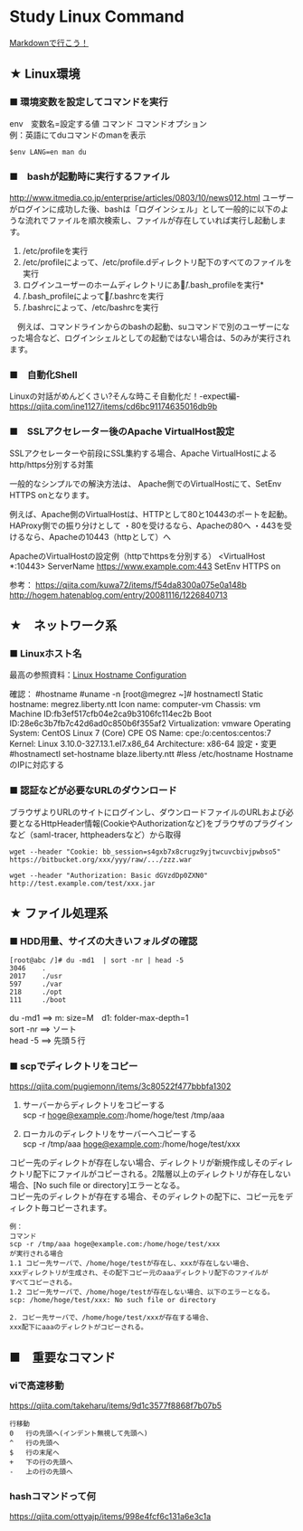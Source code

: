 Study Linux Command
===============================
[Markdownで行こう！](https://gist.github.com/wate/7072365)


## ★ Linux環境

### ■ 環境変数を設定してコマンドを実行
env　変数名=設定する値 コマンド コマンドオプション  
例：英語にてduコマンドのmanを表示

    $env LANG=en man du

### ■　bashが起動時に実行するファイル
http://www.itmedia.co.jp/enterprise/articles/0803/10/news012.html
ユーザーがログインに成功した後、bashは「ログインシェル」として一般的に以下のような流れでファイルを順次検索し、ファイルが存在していれば実行し起動します。

1. /etc/profileを実行
2. /etc/profileによって、/etc/profile.dディレクトリ配下のすべてのファイルを実行
3. ログインユーザーのホームディレクトリにある̃/.bash_profileを実行*
4. ̃/.bash_profileによって、̃/.bashrcを実行
5. ̃/.bashrcによって、/etc/bashrcを実行

　例えば、コマンドラインからのbashの起動、suコマンドで別のユーザーになった場合など、ログインシェルとしての起動ではない場合は、5のみが実行されます。

### ■　自動化Shell
Linuxの対話がめんどくさい?そんな時こそ自動化だ！-expect編-  
https://qiita.com/ine1127/items/cd6bc91174635016db9b


### ■　SSLアクセレーター後のApache VirtualHost設定
SSLアクセレーターや前段にSSL集約する場合、Apache VirtualHostによるhttp/https分別する対策

一般的なシンプルでの解決方法は、
Apache側でのVirtualHostにて、SetEnv HTTPS onとなります。

例えば、Apache側のVirtualHostは、HTTPとして80と10443のポートを起動。
HAProxy側での振り分けとして
・80を受けるなら、Apacheの80へ
・443を受けるなら、Apacheの10443（httpとして）へ

ApacheのVirtualHostの設定例（httpでhttpsを分別する）
<VirtualHost *:10443>
    ServerName https://www.example.com:443
    SetEnv HTTPS on
</VirtualHost>

参考：
https://qiita.com/kuwa72/items/f54da8300a075e0a148b
http://hogem.hatenablog.com/entry/20081116/1226840713

## ★　ネットワーク系

### ■ Linuxホスト名
最高の参照資料：[Linux Hostname Configuration](https://jblevins.org/log/hostname)

確認：
    #hostname
    #uname -n
    [root@megrez ~]# hostnamectl
    Static hostname: megrez.liberty.ntt
        Icon name: computer-vm
           Chassis: vm
        Machine ID:fb3ef517cfb04e2ca9b3106fc114ec2b
        Boot ID:28e6c3b7fb7c42d6ad0c850b6f355af2
        Virtualization: vmware
        Operating System: CentOS Linux 7 (Core)
        CPE OS Name: cpe:/o:centos:centos:7
        Kernel: Linux 3.10.0-327.13.1.el7.x86_64
        Architecture: x86-64
設定・変更
    #hostnamectl set-hostname blaze.liberty.ntt
    #less /etc/hostname
HostnameのIPに対応する            

### ■ 認証などが必要なURLのダウンロード

ブラウザよりURLのサイトにログインし、ダウンロードファイルのURLおよび必要となるHttpHeader情報(CookieやAuthorizationなど)をブラウザのプラグインなど（saml-tracer, httpheadersなど）から取得

    wget --header "Cookie: bb_session=s4gxb7x8crugz9yjtwcuvcbivjpwbso5" https://bitbucket.org/xxx/yyy/raw/.../zzz.war

    wget --header "Authorization: Basic dGVzdDp0ZXN0" http://test.example.com/test/xxx.jar

## ★ ファイル処理系

### ■ HDD用量、サイズの大きいフォルダの確認
    [root@abc /]# du -md1  | sort -nr | head -5
    3046    .
    2017    ./usr
    597     ./var
    218     ./opt
    111     ./boot

du -md1 ==> m: size=M　d1: folder-max-depth=1  
sort -nr ==> ソート  
head -5 ==> 先頭５行  

### ■ scpでディレクトリをコピー
https://qiita.com/pugiemonn/items/3c80522f477bbbfa1302

1. サーバーからディレクトリをコピーする  
scp -r hoge@example.com:/home/hoge/test /tmp/aaa

2. ローカルのディレクトリをサーバーへコピーする  
scp -r /tmp/aaa hoge@example.com:/home/hoge/test/xxx

コピー先のディレクトが存在しない場合、ディレクトリが新規作成しそのディレクトリ配下にファイルがコピーされる。2階層以上のディレクトリが存在しない場合、[No such file or directory]エラーとなる。  
コピー先のディレクトが存在する場合、そのディレクトの配下に、コピー元をディレクト毎コピーされます。

```
例：
コマンド
scp -r /tmp/aaa hoge@example.com:/home/hoge/test/xxx
が実行される場合
1.1 コピー先サーバで、/home/hoge/testが存在し、xxxが存在しない場合、
xxxディレクトリが生成され、その配下コピー元のaaaディレクトリ配下のファイルが
すべてコピーされる。
1.2 コピー先サーバで、/home/hoge/testが存在しない場合、以下のエラーとなる。
scp: /home/hoge/test/xxx: No such file or directory

2. コピー先サーバで、/home/hoge/test/xxxが存在する場合、
xxx配下にaaaのディレクトがコピーされる。

```


## ■　重要なコマンド
### viで高速移動
https://qiita.com/takeharu/items/9d1c3577f8868f7b07b5
```
行移動
0	行の先頭へ(インデント無視して先頭へ)
^	行の先頭へ
$	行の末尾へ
+	下の行の先頭へ
-	上の行の先頭へ
```

### hashコマンドって何
https://qiita.com/ottyajp/items/998e4fcf6c131a6e3c1a
